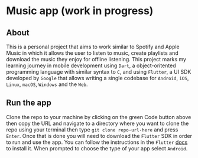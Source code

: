 # Music app (work in progress)

## About
This is a personal project that aims to work similar to Spotify and Apple Music in which it allows the user to listen to music, create playlists and download the music they enjoy for offline listening. This project marks my learning journey in mobile development using `Dart`, a object-oritented programming language with similar syntax to `C`, and using `Flutter`, a UI SDK developed by `Google` that allows writing a single codebase for `Android`, `iOS`, `Linux`, `macOS`, `Windows` and the `Web`.

## Run the app
Clone the repo to your machine by clicking on the green Code button above then copy the URL and navigate to a directory where you want to clone the repo using your terminal then type `git clone repo-url-here` and press `Enter`. Once that is done you will need to download the `Flutter` SDK in order to run and use the app. You can follow the instructions in the `Flutter` [docs](https://docs.flutter.dev/get-started/install) to install it. When prompted to choose the type of your app select `Android`.
